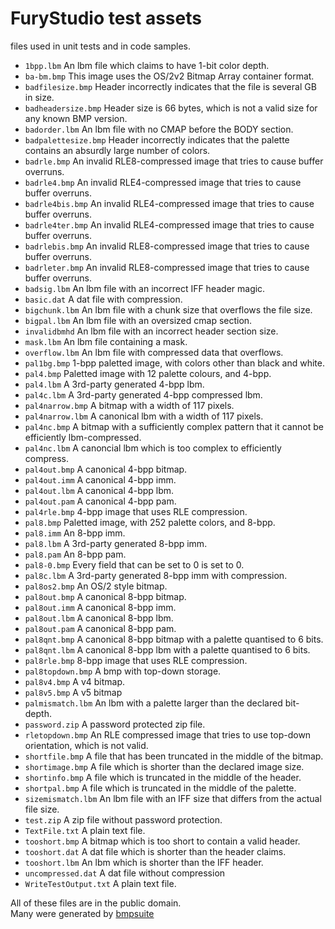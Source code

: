 # FuryStudio test assets

files used in unit tests and in code samples.

- `1bpp.lbm`			An lbm file which claims to have 1-bit color depth.
- `ba-bm.bmp`			This image uses the OS/2v2 Bitmap Array container format.
- `badfilesize.bmp`		Header incorrectly indicates that the file is several GB in size.
- `badheadersize.bmp`	Header size is 66 bytes, which is not a valid size for any known BMP version.
- `badorder.lbm`		An lbm file with no CMAP before the BODY section.
- `badpalettesize.bmp`	Header incorrectly indicates that the palette contains an absurdly large number of colors.
- `badrle.bmp`			An invalid RLE8-compressed image that tries to cause buffer overruns.
- `badrle4.bmp`			An invalid RLE4-compressed image that tries to cause buffer overruns.
- `badrle4bis.bmp`		An invalid RLE4-compressed image that tries to cause buffer overruns.
- `badrle4ter.bmp`		An invalid RLE4-compressed image that tries to cause buffer overruns.
- `badrlebis.bmp`		An invalid RLE8-compressed image that tries to cause buffer overruns.
- `badrleter.bmp`		An invalid RLE8-compressed image that tries to cause buffer overruns.
- `badsig.lbm`			An lbm file with an incorrect IFF header magic.
- `basic.dat`			A dat file with compression.
- `bigchunk.lbm`		An lbm file with a chunk size that overflows the file size.
- `bigpal.lbm`			An lbm file with an oversized cmap section.
- `invalidbmhd`			An lbm file with an incorrect header section size.
- `mask.lbm`			An lbm file containing a mask.
- `overflow.lbm`		An lbm file with compressed data that overflows.
- `pal1bg.bmp`			1-bpp paletted image, with colors other than black and white.
- `pal4.bmp`			Paletted image with 12 palette colours, and 4-bpp.
- `pal4.lbm`			A 3rd-party generated 4-bpp lbm.
- `pal4c.lbm`			A 3rd-party generated 4-bpp compressed lbm.
- `pal4narrow.bmp`		A bitmap with a width of 117 pixels.
- `pal4narrow.lbm`		A canonical lbm with a width of 117 pixels.
- `pal4nc.bmp`			A bitmap with a sufficiently complex pattern that it cannot be efficiently lbm-compressed.
- `pal4nc.lbm`			A canoncial lbm which is too complex to efficiently compress.
- `pal4out.bmp`			A canonical 4-bpp bitmap.
- `pal4out.imm`			A canonical 4-bpp imm.
- `pal4out.lbm`			A canonical 4-bpp lbm.
- `pal4out.pam`			A canonical 4-bpp pam.
- `pal4rle.bmp`			4-bpp image that uses RLE compression.
- `pal8.bmp`			Paletted image, with 252 palette colors, and 8-bpp.
- `pal8.imm`			An 8-bpp imm.
- `pal8.lbm`			A 3rd-party generated 8-bpp imm.
- `pal8.pam`			An 8-bpp pam.
- `pal8-0.bmp`			Every field that can be set to 0 is set to 0.
- `pal8c.lbm`			A 3rd-party generated 8-bpp imm with compression.
- `pal8os2.bmp`			An OS/2 style bitmap.
- `pal8out.bmp`			A canonical 8-bpp bitmap.
- `pal8out.imm`			A canonical 8-bpp imm.
- `pal8out.lbm`			A canonical 8-bpp lbm.
- `pal8out.pam`			A canonical 8-bpp pam.
- `pal8qnt.bmp`			A canonical 8-bpp bitmap with a palette quantised to 6 bits.
- `pal8qnt.lbm`			A canonical 8-bpp lbm with a palette quantised to 6 bits.
- `pal8rle.bmp`			8-bpp image that uses RLE compression.
- `pal8topdown.bmp`		A bmp with top-down storage.
- `pal8v4.bmp`			A v4 bitmap.
- `pal8v5.bmp`			A v5 bitmap
- `palmismatch.lbm`		An lbm with a palette larger than the declared bit-depth.
- `password.zip`		A password protected zip file.
- `rletopdown.bmp`		An RLE compressed image that tries to use top-down orientation, which is not valid.
- `shortfile.bmp`		A file that has been truncated in the middle of the bitmap.
- `shortimage.bmp`		A file which is shorter than the declared image size.
- `shortinfo.bmp`		A file which is truncated in the middle of the header.
- `shortpal.bmp`		A file which is truncated in the middle of the palette.
- `sizemismatch.lbm`	An lbm file with an IFF size that differs from the actual file size.
- `test.zip`			A zip file without password protection.
- `TextFile.txt`		A plain text file.
- `tooshort.bmp`		A bitmap which is too short to contain a valid header.
- `tooshort.dat`		A dat file which is shorter than the header claims.
- `tooshort.lbm`		An lbm which is shorter than the IFF header.
- `uncompressed.dat`	A dat file without compression
- `WriteTestOutput.txt`	A plain text file.


All of these files are in the public domain.   
Many were generated by [bmpsuite](https://entropymine.com/jason/bmpsuite)

